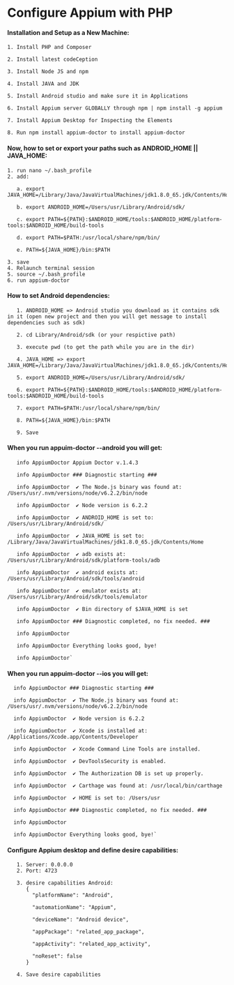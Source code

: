 # Configure Appium with PHP


#### Installation and Setup as a New Machine:
    1. Install PHP and Composer
    
    2. Install latest codeCeption

    3. Install Node JS and npm

    4. Install JAVA and JDK

    5. Install Android studio and make sure it in Applications

    6. Install Appium server GLOBALLY through npm | npm install -g appium

    7. Install Appium Desktop for Inspecting the Elements

    8. Run npm install appium-doctor to install appium-doctor



#### Now, how to set or export your paths such as ANDROID_HOME || JAVA_HOME:
   
    1. run nano ~/.bash_profile
    2. add:
    
       a. export JAVA_HOME=/Library/Java/JavaVirtualMachines/jdk1.8.0_65.jdk/Contents/Home
       
       b. export ANDROID_HOME=/Users/usr/Library/Android/sdk/
          
       c. export PATH=${PATH}:$ANDROID_HOME/tools:$ANDROID_HOME/platform-tools:$ANDROID_HOME/build-tools
          
       d. export PATH=$PATH:/usr/local/share/npm/bin/
          
       e. PATH=${JAVA_HOME}/bin:$PATH
          
    3. save
    4. Relaunch terminal session
    5. source ~/.bash_profile
    6. run appium-doctor


#### How to set Android dependencies:  

       1. ANDROID_HOME => Android studio you download as it contains sdk in it (open new project and then you will get message to install dependencies such as sdk)
       
       2. cd Library/Android/sdk (or your respictive path)
       
       3. execute pwd (to get the path while you are in the dir) 
       
       4. JAVA_HOME => export JAVA_HOME=/Library/Java/JavaVirtualMachines/jdk1.8.0_65.jdk/Contents/Home
       
       5. export ANDROID_HOME=/Users/usr/Library/Android/sdk/
       
       6. export PATH=${PATH}:$ANDROID_HOME/tools:$ANDROID_HOME/platform-tools:$ANDROID_HOME/build-tools
       
       7. export PATH=$PATH:/usr/local/share/npm/bin/
       
       8. PATH=${JAVA_HOME}/bin:$PATH  
       
       9. Save
   
   
#### When you run appuim-doctor --android you will get:
   
       info AppiumDoctor Appium Doctor v.1.4.3
       
       info AppiumDoctor ### Diagnostic starting ###
       
       info AppiumDoctor  ✔ The Node.js binary was found at: /Users/usr/.nvm/versions/node/v6.2.2/bin/node
       
       info AppiumDoctor  ✔ Node version is 6.2.2
       
       info AppiumDoctor  ✔ ANDROID_HOME is set to: /Users/usr/Library/Android/sdk/
       
       info AppiumDoctor  ✔ JAVA_HOME is set to: /Library/Java/JavaVirtualMachines/jdk1.8.0_65.jdk/Contents/Home
       
       info AppiumDoctor  ✔ adb exists at: /Users/usr/Library/Android/sdk/platform-tools/adb
       
       info AppiumDoctor  ✔ android exists at: /Users/usr/Library/Android/sdk/tools/android
       
       info AppiumDoctor  ✔ emulator exists at: /Users/usr/Library/Android/sdk/tools/emulator
       
       info AppiumDoctor  ✔ Bin directory of $JAVA_HOME is set
       
       info AppiumDoctor ### Diagnostic completed, no fix needed. ###
       
       info AppiumDoctor
       
       info AppiumDoctor Everything looks good, bye!
       
       info AppiumDoctor`
   
   
#### When you run appuim-doctor --ios you will get:
      
      info AppiumDoctor ### Diagnostic starting ###
      
      info AppiumDoctor  ✔ The Node.js binary was found at: /Users/usr/.nvm/versions/node/v6.2.2/bin/node
      
      info AppiumDoctor  ✔ Node version is 6.2.2
      
      info AppiumDoctor  ✔ Xcode is installed at: /Applications/Xcode.app/Contents/Developer
      
      info AppiumDoctor  ✔ Xcode Command Line Tools are installed.
      
      info AppiumDoctor  ✔ DevToolsSecurity is enabled.
      
      info AppiumDoctor  ✔ The Authorization DB is set up properly.
      
      info AppiumDoctor  ✔ Carthage was found at: /usr/local/bin/carthage
      
      info AppiumDoctor  ✔ HOME is set to: /Users/usr
      
      info AppiumDoctor ### Diagnostic completed, no fix needed. ###
      
      info AppiumDoctor
      
      info AppiumDoctor Everything looks good, bye!`
   
   
   
   
   
      
      
      
#### Configure Appium desktop and define desire capabilities:
        
       1. Server: 0.0.0.0  
       2. Port: 4723
          
       3. desire capabilities Android:
          {
            "platformName": "Android",
            
            "automationName": "Appium",
            
            "deviceName": "Android device",
            
            "appPackage": "related_app_package",
            
            "appActivity": "related_app_activity",
            
            "noReset": false
          }
          
       4. Save desire capabilities
      